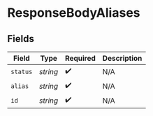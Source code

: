 # ResponseBodyAliases


## Fields

| Field              | Type               | Required           | Description        |
| ------------------ | ------------------ | ------------------ | ------------------ |
| `status`           | *string*           | :heavy_check_mark: | N/A                |
| `alias`            | *string*           | :heavy_check_mark: | N/A                |
| `id`               | *string*           | :heavy_check_mark: | N/A                |
